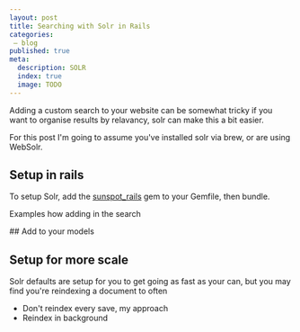 ```yaml
---
layout: post
title: Searching with Solr in Rails
categories:
 – blog
published: true
meta:
  description: SOLR
  index: true
  image: TODO
---
```


Adding a custom search to your website can be somewhat tricky if you want to organise results by relavancy, solr can make this a bit easier. 

For this post I'm going to assume you've installed solr via brew, or are using WebSolr.

## Setup in rails

To setup Solr, add the [sunspot_rails](https://github.com/sunspot/sunspot) gem to your Gemfile, then bundle. 

Examples how adding in the search

## Add to your models

## Setup for more scale

Solr defaults are setup for you to get going as fast as your can, but you may find you're reindexing a document to often

* Don't reindex every save, my approach
* Reindex in background

    
